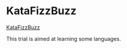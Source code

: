 # KataFizzBuzz

[KataFizzBuzz](http://codingdojo.org/cgi-bin/wiki.pl?KataFizzBuzz)

This trial is aimed at learning some languages.
